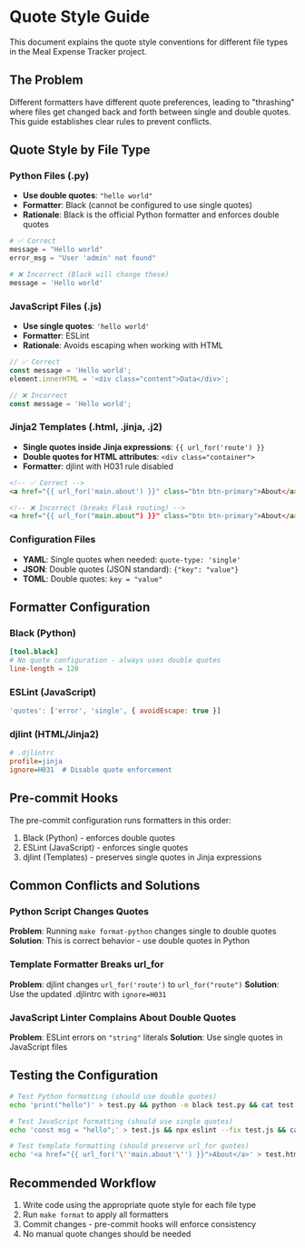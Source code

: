 # Quote Style Guide

This document explains the quote style conventions for different file types in the Meal Expense Tracker project.

## The Problem

Different formatters have different quote preferences, leading to "thrashing" where files get changed back and forth between single and double quotes. This guide establishes clear rules to prevent conflicts.

## Quote Style by File Type

### Python Files (.py)

- **Use double quotes**: `"hello world"`
- **Formatter**: Black (cannot be configured to use single quotes)
- **Rationale**: Black is the official Python formatter and enforces double quotes

```python
# ✅ Correct
message = "Hello world"
error_msg = "User 'admin' not found"

# ❌ Incorrect (Black will change these)
message = 'Hello world'
```

### JavaScript Files (.js)

- **Use single quotes**: `'hello world'`
- **Formatter**: ESLint
- **Rationale**: Avoids escaping when working with HTML

```javascript
// ✅ Correct
const message = 'Hello world';
element.innerHTML = '<div class="content">Data</div>';

// ❌ Incorrect
const message = 'Hello world';
```

### Jinja2 Templates (.html, .jinja, .j2)

- **Single quotes inside Jinja expressions**: `{{ url_for('route') }}`
- **Double quotes for HTML attributes**: `<div class="container">`
- **Formatter**: djlint with H031 rule disabled

```html
<!-- ✅ Correct -->
<a href="{{ url_for('main.about') }}" class="btn btn-primary">About</a>

<!-- ❌ Incorrect (breaks Flask routing) -->
<a href="{{ url_for("main.about") }}" class="btn btn-primary">About</a>
```

### Configuration Files

- **YAML**: Single quotes when needed: `quote-type: 'single'`
- **JSON**: Double quotes (JSON standard): `{"key": "value"}`
- **TOML**: Double quotes: `key = "value"`

## Formatter Configuration

### Black (Python)

```toml
[tool.black]
# No quote configuration - always uses double quotes
line-length = 120
```

### ESLint (JavaScript)

```javascript
'quotes': ['error', 'single', { avoidEscape: true }]
```

### djlint (HTML/Jinja2)

```ini
# .djlintrc
profile=jinja
ignore=H031  # Disable quote enforcement
```

## Pre-commit Hooks

The pre-commit configuration runs formatters in this order:

1. Black (Python) - enforces double quotes
2. ESLint (JavaScript) - enforces single quotes
3. djlint (Templates) - preserves single quotes in Jinja expressions

## Common Conflicts and Solutions

### Python Script Changes Quotes

**Problem**: Running `make format-python` changes single to double quotes
**Solution**: This is correct behavior - use double quotes in Python

### Template Formatter Breaks url_for

**Problem**: djlint changes `url_for('route')` to `url_for("route")`
**Solution**: Use the updated .djlintrc with `ignore=H031`

### JavaScript Linter Complains About Double Quotes

**Problem**: ESLint errors on `"string"` literals
**Solution**: Use single quotes in JavaScript files

## Testing the Configuration

```bash
# Test Python formatting (should use double quotes)
echo 'print("hello")' > test.py && python -m black test.py && cat test.py

# Test JavaScript formatting (should use single quotes)
echo 'const msg = "hello";' > test.js && npx eslint --fix test.js && cat test.js

# Test template formatting (should preserve url_for quotes)
echo '<a href="{{ url_for('\''main.about'\'') }}">About</a>' > test.html && python -m djlint test.html --reformat && cat test.html
```

## Recommended Workflow

1. Write code using the appropriate quote style for each file type
2. Run `make format` to apply all formatters
3. Commit changes - pre-commit hooks will enforce consistency
4. No manual quote changes should be needed

